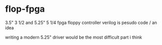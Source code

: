 # flop-fpga
3.5" 3 1/2 and 5.25" 5 1/4 fpga floppy controller
verilog is pesudo code / an idea

writing a modern 5.25" driver would be the most difficult part i think
